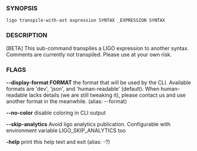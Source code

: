 
### SYNOPSIS
```
ligo transpile-with-ast expression SYNTAX _EXPRESSION SYNTAX
```

### DESCRIPTION
[BETA] This sub-command transpiles a LIGO expression to another syntax. Comments are currently not transpiled. Please use at your own risk.

### FLAGS
**--display-format FORMAT**
the format that will be used by the CLI. Available formats are 'dev', 'json', and 'human-readable' (default). When human-readable lacks details (we are still tweaking it), please contact us and use another format in the meanwhile. (alias: --format)

**--no-color**
disable coloring in CLI output

**--skip-analytics**
Avoid ligo analytics publication. Configurable with environment variable LIGO_SKIP_ANALYTICS too

**-help**
print this help text and exit (alias: -?)


